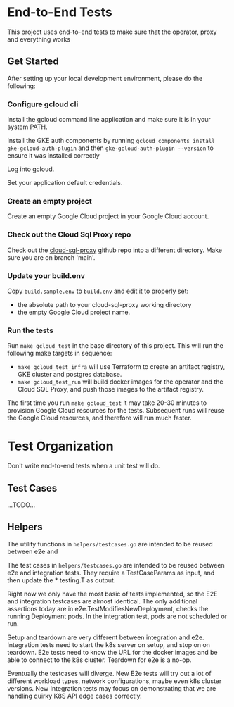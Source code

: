 # End-to-End Tests

This project uses end-to-end tests to make sure that the operator, proxy and
everything works

## Get Started

After setting up your local development environment, please do the following:

### Configure gcloud cli
Install the gcloud command line application and make sure it is in your system PATH.

Install the GKE auth components by running
`gcloud components install gke-gcloud-auth-plugin` 
and then `gke-gcloud-auth-plugin --version` to ensure it was installed correctly

Log into gcloud.

Set your application default credentials.

### Create an empty project
Create an empty Google Cloud project in your Google Cloud account.

### Check out the Cloud Sql Proxy repo

Check out the [cloud-sql-proxy](https://github.com/GoogleCloudPlatform/cloud-sql-proxy) github
repo into a different directory. Make sure you are on branch 'main'. 


### Update your build.env
Copy `build.sample.env` to `build.env` and edit it to properly set:
- the absolute path to your cloud-sql-proxy working directory
- the empty Google Cloud project name. 

### Run the tests
Run `make gcloud_test` in the base directory of this project. This will run the
following make targets in sequence: 

- `make gcloud_test_infra` will use Terraform to create an artifact registry, 
   GKE cluster and postgres database. 
- `make gcloud_test_run` will  build docker images for the operator and the Cloud SQL Proxy, and
  push those images to the artifact registry.

The first time you run `make gcloud_test` it may take 20-30 minutes to provision
Google Cloud resources for the tests. Subsequent runs will reuse the Google Cloud
resources, and therefore will run much faster. 

# Test Organization

Don't write end-to-end tests when a unit test will do.

## Test Cases

...TODO...

## Helpers
The utility functions in `helpers/testcases.go` are intended to be reused between e2e and

The test cases in `helpers/testcases.go` are intended to be reused between e2e and
integration tests. They require a TestCaseParams as input, and then update the *
testing.T as output.

Right now we only have the most basic of tests implemented, so the E2E and
integration testcases are almost identical. The only additional assertions today
are in e2e.TestModifiesNewDeployment, checks the running Deployment pods. In the
integration test, pods are not scheduled or run.

Setup and teardown are very different between integration and e2e. Integration
tests need to start the k8s server on setup, and stop on on teardown. E2e tests
need to know the URL for the docker images and be able to connect to the k8s
cluster. Teardown for e2e is a no-op.

Eventually the testcases will diverge. New E2e tests will try out a lot of
different workload types, network configurations, maybe even k8s cluster
versions. New Integration tests may focus on demonstrating that we are handling
quirky K8S API edge cases correctly. 
